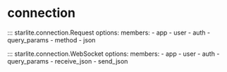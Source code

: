 # connection

::: starlite.connection.Request
    options:
        members:
            - app
            - user
            - auth
            - query_params
            - method
            - json

::: starlite.connection.WebSocket
    options:
        members:
            - app
            - user
            - auth
            - query_params
            - receive_json
            - send_json

